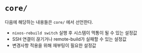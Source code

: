 # `core/`

다음에 해당하는 내용들은 `core/` 에서 선언한다.

* `nixos-rebuild switch` 실행 후 시스템이 먹통이 될 수 있는 설정값
* SSH 연결이 끊기거나 remote-build가 실패할 수 있는 설정값
* 변경사항 적용을 위해 재부팅이 필요한 설정값

